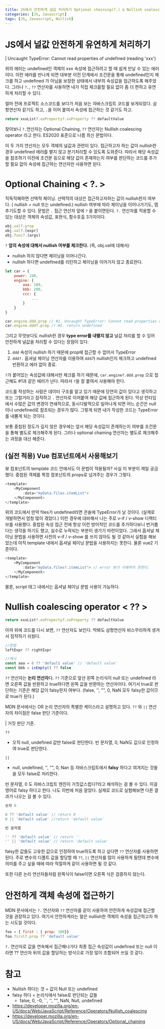 ```yaml
---
title: JS에서 안전하게 널값 처리하기 Optional chaining(?.) & Nullish coalescing operator (??)
categories: [JS, Javascript]
tags: [JS, Javascript, Nullish]
---
```



# JS에서 널값 안전하게 유연하게 처리하기 

| Uncaught TypeError: Cannot read properties of undefined (reading 'xxx')

위의 에러는 undefined인 객체의 xxx 속성에 접근하려고 할 때 쉽게 만날 수 있는 에러이다. 이런 에러를 만나게 되면 대부분 이전 단계에서 조건문을 통해 undefined인지 체크를 하고 undefined 가 아님을 보장한 상태에서 내부의 속성값을 접근하도록 해주었다. 그러나 `?.`, `??` 연산자를 사용하면 내가 직접 체크를할 필요 없이 좀 더 편하고 유연하게 처리할 수 있다. 

얼마 전에 프로젝트 소스코드를 보다가 처음 보는 자바스크립트 코드를 보게되었다. 삼항연산자 같기도 하고, `.`을 이어 붙여서 속성에 접근하는 것 같기도 하고. 

```javascript
return xxxList?.ooProperty?.xxProperty ?? defaultValue
```

찾아보니 `?.`연산자는 Optional Chaining, `??` 연산자는 Nullish coalescing operator 라고 한다. ES2020 표준으로 나름 최신 문법이다. 

이 두 가지 연산자는 모두 객체의 널값과 관련이 있다. 접근하고자 하는 값이 nullish한 경우 undefined 에러를 뱉지 않고 분기처리할 수 있도록 도와준다. 따라서 해당 속성값을 참조하기 이전에 조건문 등으로 해당 값이 존재하는지 여부를 판단하는 코드를 추가할 필요 없이 속성에 접근하는 연산자만 사용하면 된다. 
# Optional Chaining < ?. >

직독직해하면 선택적 체이닝. 선택적의 대상은 접근하고자하는 값이 nullish한지 여부다. ( nullish = null 또는 undefined.)
nullish 여부에 따라 체이닝을 이어나가기도, 멈추기도할 수 있다.
문법은 `.` 접근 연산자 앞에 `?` 을 붙이면된다. `?.` 연산자를 적용할 수 있는 대상은 객체의 속성값, 표현식, 함수호출 3가지이다. 

```javascript
obj.val?.prop
obj.val?.[expr]
obj.func?.(args)

``` 
`?` **앞의 속성에 대해서 nullish 여부를 체크한다.** (즉, obj.val에 대해서)
  - nullish 하지 않다면 체이닝을 이어나간다. 
  - nullish 하다면 undefined를 리턴하고 체이닝을 이어가지 않고 종료한다. 

```javascript
let car = { 
    power: 240, 
    engine: {
        aaa: 100, 
        bbb: 200, 
        ccc: {
            ...
        }
    }
}

car.engine.ddd.prop // #1. Uncaught TypeError: Cannot read properties of undefined (reading 'prop') 
car.engine.ddd?.prop // #2. return undefined
```

그리고 무엇보다도 nullish한 경우 **type error를 내뱉지 않고** 널값 처리를 할 수 있어 안전하게 널값을 처리할 수 있다는 장점이 있다. 

1. `ddd` 속성이 nullish 하기 때문에 prop에 접근할 수 없어서 TypeError 
2. `ddd?.` 옵셔널 체이닝 연산자를 이용하여 `ddd`가 nullish인지 체크하고 undefined 반환하고 에러 없이 종료. 

`?`가 붙어있는 속성값에 대해서만 체크를 하기 때문에,
`car.engine?.ddd.prop` 으로 접근해도 #1과 같은 에러가 난다. 따라서 `?`을 잘 붙여서 사용해야 한다. 

코드를 작성하는 사람은 데이터 구조를 알고 있기 때문에 당연히 값이 있다고 생각하고 또는 그럴거라고 짐작하고 `.` 연산자로 이어붙여 해당 값에 접근하게 된다. 막상 런타임에서 수많은 값의 변경이 연쇄적으로, 동시다발적으로 일어나게 되면 어느 순간은 null 이나 undefined로 참조되는 경우가 많다. 그렇게 되면 내가 작성한 코드는 TypeError를 내뿜게 되는 것이다. 

보통 중첩된 정도가 깊지 않은 경우에는 앞서 해당 속성값이 존재하는지 여부를 조건문을 통해 별도로 체크해주게 된다. 그러나 optional chaining 연산자는 별도로 체크해주는 과정을 대신 해준다. 

## (실전 적용) Vue 컴포넌트에서 사용해보기 

뷰 컴포넌트의 template 코드 안에서도 이 문법이 적용될까?
사실 이 부분이 제일 궁금했다. 중첩된 객체를 특정 컴포넌트의 props로 넘겨주는 경우가 그렇다. 

```javascript
<template>
    <MyComponent
        :data="myData.files.itemList">
    </MyComponent>
</template>
```
위의 코드에서 만약 files가 undefined라면 콘솔에 TypeError가 날 것이다. (실제로 개발하면서 엄청 많이 겪었다.) 이런 경우에 대비해서 나는 주로 v-if / v-show 디렉티브를 사용했다. 
중첩된 속성 접근 전에 항상 이런 방어적인 코드를 추가하다보니 번거롭다는 생각을 하기도 했고, 실수로 누락되는 부분이 생기기 마련이었다. 그래서 옵셔널 체이닝 문법을 사용하면 사전의 v-if / v-show 를 쓰지 않아도 될 것 같아서 실험을 해보았는데 아직 template 내에서 옵셔널 체이닝 문법을 사용하지는 못한다. 물론 vue2 기준이다.

```javascript
<template>
    <MyComponent
        :data="myData.files?.itemList"> // error 뷰가 이해하지 못한다.
    </MyComponent>
</template>
```
물론, script 태그 내에서는 옵셔널 체이닝 문법 사용이 가능하다.



# Nullish coalescing operator < ?? > 

```javascript
return xxxList?.ooProperty?.xxProperty ?? defaultValue
```
아까 위에 코드를 다시 보면, `??` 연산자도 보인다. 딱봐도 삼항연산자 비스무리하게 생겨서 짐작하기 쉬웠다. 

```javascript
//문법
leftExpr ?? rightExpr

//예시 
const aaa = 0 ?? 'default value' // 'default value'
const bbb = isEmpty() ?? false
```

`??` 연산자는 **논리 연산자**다. `??` 기준으로 앞선 왼쪽 논리식이 null 또는 undefined 라면 오른쪽 값을 반환하고 true하다면 왼쪽 값을 반환하는 연산자이다. 여기서 true로 판단하는 기준은 해당 값이 falsy한지 여부다. (false, '', "", 0, NaN 모두 falsy한 값이므로 true가 된다.) 

MDN 문서에서는 OR 논리 연산자의 특별한 케이스라고 설명하고 있다. `??` 와 `||` 연산자의 차이점은 false 판단 기준이다.

| 거짓 판단 기준. 

`??` 
   - 오직 null, undefined 값만 false로 판단한다. 빈 문자열, 0, NaN도 값으로 인정하여 true로 판단한다.

`||`
   - null, undefined, '', "", 0, Nan 등 자바스크립트에서 **falsy** 하다고 여겨지는 것들을 모두 false로 처리한다. 

빈 문자열, 0 도 자바스크립트 엔진이 거짓값스럽다?라고 해석하는 걸 볼 수 있다. 이걸 영어로 falsy 하다고 한다. 나도 이번에 처음 알았다. 실제로 코드로 실험해보면 다른 결과가 나오는 걸 볼 수 있다.

```javascript
숫자 0 

0 ?? 'default value' // return 0
0 || 'default value' //return 'default value'

빈 문자열

'' ?? 'default value' // return ''
'' || 'default value' // return 'default value'

```
falsy한 값들도 고유한 값으로 인정하여 true하도록 하고 싶다면 `??` 연산자를 사용하면 된다. 주로 변수의 디폴트 값을 할당할 때 `??`, `||` 연산자를 많이 사용하게 될텐데 변수에 의미를 주고 싶을 때에 따라 적절하게 같이 사용하면 될 것 같다. 

또한 다른 논리 연산자들처럼 왼쪽식이 false이면 오른쪽 식은 검증하지 않는다.


# 안전하게 객체 속성에 접근하기 
MDN 문서에서는 `?.` 연산자와 `??` 연산자를 같이 사용하여 안전하게 속성값에 접근할 것을 권장하고 있다. 여기서 안전하게라는 말은 nullish한 객체의 속성을 접근하고자 하는 시도일 것이다. 
```javascript
foo = { first : { prop: 100}}
foo.first?.prop ?? 'default value'
```
`?.` 연산자로 값을 연속해서 접근해나가다 최종 접근 속성값이 undefined 또는 null 이라면 ?? 연산자 뒤의 값을 할당하는 방식으로 가장 많이 조합되어 쓰일 것 같다. 


# 참고 
- Nullish 하다는 것 = 값이 Null 또는 undefined 
- falsy 하다 = 논리식에서 false로 판단되는 값들 
  - false, 0, -0, ``, '', "", NaN, Null, undefined
- https://developer.mozilla.org/en-US/docs/Web/JavaScript/Reference/Operators/Nullish_coalescing
- https://developer.mozilla.org/en-US/docs/Web/JavaScript/Reference/Operators/Optional_chaining

